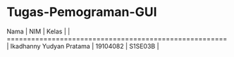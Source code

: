 # Tugas-Pemograman-GUI

Nama                        | NIM           | Kelas   |          |
======================================================|
Ikadhanny Yudyan Pratama    | 19104082      | S1SE03B |
